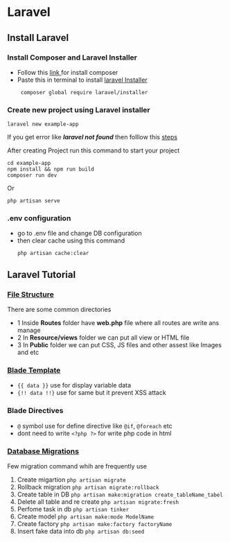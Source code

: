 # Laravel

## Install Laravel
### Install Composer and Laravel Installer
- Follow this <a href="https://www.digitalocean.com/community/tutorials/how-to-install-and-use-composer-on-ubuntu-20-04"> link <a/> for install composer
- Paste this in terminal to install <a href="https://laravel.com/docs/11.x/installation">laravel Installer</a>
  ```
   composer global require laravel/installer
   ```

### Create new project using Laravel installer

```
laravel new example-app
```
  If you get error like ***laravel not found*** then folllow this <a href="https://stackoverflow.com/questions/61395786/i-get-laravel-command-not-found-on-ubuntu-20-04">steps</a>
  
After creating Project run this command to start your project

```
cd example-app
npm install && npm run build
composer run dev
```
Or

```
php artisan serve
```

### .env configuration

- go to .env file and change DB configuration
- then clear cache using this command
  ```
  php artisan cache:clear
  ```

## Laravel Tutorial

### [File Structure](https://laravel.com/docs/11.x/structure)

There are some common directories 
- 1 Inside **Routes** folder have **web.php** file where all routes are write ans manage
- 2 In **Resource/views** folder we can put all view or HTML file
- 3 In **Public** folder we can put CSS, JS files and other assest like Images and etc

### [Blade Template](https://laravel.com/docs/11.x/blade#main-content)
 - `{{ data }}` use for display variable data
 - `{!! data !!}` use for same but it prevent XSS attack

### Blade Directives
- `@` symbol use for define directive like `@if`, `@foreach` etc
- dont need to write `<?php ?>` for write php code in html

### [Database Migrations](https://laravel.com/docs/11.x/migrations)

Few migration command whih are frequently use
1. Create migartion
   ` php artisan migrate `
2. Rollback migration
   `php artisan migrate:rollback`
3. Create table in DB
    `php artisan make:migration create_tableName_tabel`
4. Delete all table and re create
   `php artisan migrate:fresh`
5. Perfome task in db
    `php artisan tinker`
6. Create model
    `php artisan make:mode ModelName`
7. Create factory
    `php artisan make:factory factoryName`
8. Insert fake data into db
   `php artisan db:seed`

